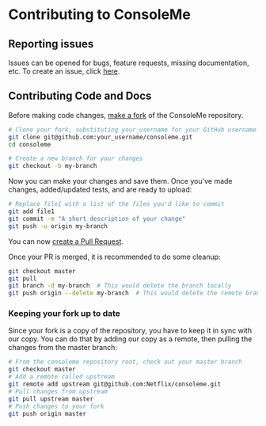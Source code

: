 # Contributing to ConsoleMe

## Reporting issues

Issues can be opened for bugs, feature requests, missing documentation, etc. To create an issue, click [here](https://github.com/Netflix-Skunkworks/consoleme/issues/new).

## Contributing Code and Docs

Before making code changes, [make a fork](https://help.github.com/en/github/getting-started-with-github/fork-a-repo) of the ConsoleMe repository.

```bash
# Clone your fork, substituting your_username for your GitHub username then go into the repo root
git clone git@github.com:your_username/consoleme.git
cd consoleme

# Create a new branch for your changes
git checkout -b my-branch
```

Now you can make your changes and save them. Once you've made changes, added/updated tests, and are ready to upload:

```bash
# Replace file1 with a list of the files you'd like to commit
git add file1
git commit -m "A short description of your change"
git push -u origin my-branch
```

You can now [create a Pull Request](https://help.github.com/en/github/collaborating-with-issues-and-pull-requests/creating-a-pull-request).

Once your PR is merged, it is recommended to do some cleanup:

```bash
git checkout master
git pull
git branch -d my-branch  # This would delete the branch locally
git push origin --delete my-branch  # This would delete the remote branch
```

### Keeping your fork up to date

Since your fork is a copy of the repository, you have to keep it in sync with our copy. You can do that by adding our copy as a remote, then pulling the changes from the master branch:

```bash
# From the consoleme repository root, check out your master branch
git checkout master
# Add a remote called upstream
git remote add upstream git@github.com:Netflix/consoleme.git
# Pull changes from upstream
git pull upstream master
# Push changes to your fork
git push origin master
```
